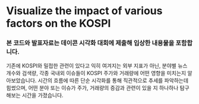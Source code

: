 # Visualize the impact of various factors on the KOSPI

### 본 코드와 발표자료는 데이콘 시각화 대회에 제출해 입상한 내용물을 포함합니다.

기존에 KOSPI와 밀접한 관련이 있다고 익히 여겨지는 외부 지표가 아닌,
분야별 뉴스 개수와 검색량, 각종 국내외 이슈들이 KOSPI 주가와 거래량에 어떤 영향을 미치는지 알아보았습니다. 
시간의 흐름에 따른 단순 시각화를 통해 직관적으로 추세를 파악하는데 힘썼으며, 어떤 분야 또는 이슈가 주가, 거래량의 증감과 관련이 있을 지 
하나하나 탐구해보는 시간을 가졌습니다.
